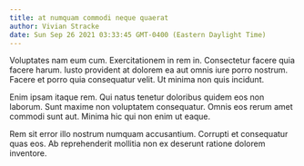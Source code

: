 ```yaml
---
title: at numquam commodi neque quaerat
author: Vivian Stracke
date: Sun Sep 26 2021 03:33:45 GMT-0400 (Eastern Daylight Time)
---
```

Voluptates nam eum cum. Exercitationem in rem in. Consectetur facere quia facere harum. Iusto provident at dolorem ea aut omnis iure porro nostrum. Facere et porro quia consequatur velit. Ut minima non quis incidunt.

 Enim ipsam itaque rem. Qui natus tenetur doloribus quidem eos non laborum. Sunt maxime non voluptatem consequatur. Omnis eos rerum amet commodi sunt aut. Minima hic qui non enim ut eaque.

 Rem sit error illo nostrum numquam accusantium. Corrupti et consequatur quas eos. Ab reprehenderit mollitia non ex deserunt ratione dolorem inventore.